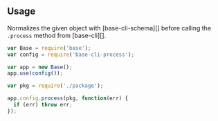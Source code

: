 ## Usage

Normalizes the given object with [base-cli-schema][] before calling the `.process` method from [base-cli][].

```js
var Base = require('base');
var config = require('base-cli-process');

var app = new Base();
app.use(config());

var pkg = require('./package');

app.config.process(pkg, function(err) {
  if (err) throw err;
});
```
